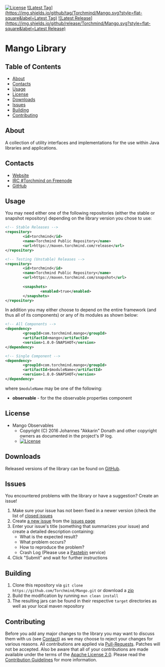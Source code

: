 [![License](https://img.shields.io/github/license/Torchmind/Mango.svg?style=flat-square)](https://www.apache.org/licenses/LICENSE-2.0.txt)
[![Latest Tag](https://img.shields.io/github/tag/Torchmind/Mango.svg?style=flat-square&label=Latest Tag)](https://github.com/Torchmind/Mango/tags)
[![Latest Release](https://img.shields.io/github/release/Torchmind/Mango.svg?style=flat-square&label=Latest Release)](https://github.com/Torchmind/Mango/releases)

Mango Library
=============

Table of Contents
-----------------
* [About](#about)
* [Contacts](#contacts)
* [Usage](#usage)
* [License](#license)
* [Downloads](#downloads)
* [Issues](#issues)
* [Building](#building)
* [Contributing](#contributing)

About
-----

A collection of utility interfaces and implementations for the use within Java libraries and applications.

Contacts
--------

* [Website](https://www.torchmind.com/open-source)
* [IRC #Torchmind on Freenode](http://webchat.freenode.net/?channels=%23Torchmind)
* [GitHub](https://github.com/Torchmind/Mango)

Usage
-----

You may need either one of the following repositories (either the stable or snapshot repository) depending on the
library version you chose to use:

```xml
<!-- Stable Releases -->
<repository>
        <id>torchmind</id>
        <name>Torchmind Public Repository</name>
        <url>https://maven.torchmind.com/release</url>
</repository>

<!-- Testing (Unstable) Releases -->
<repository>
        <id>torchmind</id>
        <name>Torchmind Public Repository</name>
        <url>https://maven.torchmind.com/snapshot</url>
        
        <snapshots>
                <enabled>true</enabled>
        </snapshots>
</repository>
```

In addition you may either choose to depend on the entire framework (and thus all of its components) or any of its
modules as shown below:

```xml
<!-- All Components -->
<dependency>
        <groupId>com.torchmind.mango</groupId>
        <artifactId>mango</artifactId>
        <version>1.0.0-SNAPSHOT</version>
</dependency>

<!-- Single Component -->
<dependency>
        <groupId>com.torchmind.mango</groupId>
        <artifactId>$moduleName</artifactId>
        <version>1.0.0-SNAPSHOT</version>
</dependency>
```

where ```$moduleName``` may be one of the following:

* __observable__ - for the the observable properties component

License
-------

* Mango Observables
  - Copyright (C) 2016 Johannes "Akkarin" Donath
  and other copyright owners as documented in the project's IP log.
  - [![License](https://img.shields.io/badge/License-Apache%202.0-blue.svg?style=flat-square)](https://www.apache.org/licenses/LICENSE-2.0.txt)

Downloads
---------

Released versions of the library can be found on [GitHub](https://github.com/Torchmind/Mango/releases).

Issues
------

You encountered problems with the library or have a suggestion? Create an issue!

1. Make sure your issue has not been fixed in a newer version (check the list of [closed issues](https://github.com/Torchmind/Mango/issues?q=is%3Aissue+is%3Aclosed)
1. Create [a new issue](https://github.com/Torchmind/Mango/issues/new) from the [issues page](https://github.com/Torchmind/Mango/issues)
1. Enter your issue's title (something that summarizes your issue) and create a detailed description containing:
   - What is the expected result?
   - What problem occurs?
   - How to reproduce the problem?
   - Crash Log (Please use a [Pastebin](http://www.pastebin.com) service)
1. Click "Submit" and wait for further instructions

Building
--------

1. Clone this repository via ```git clone https://github.com/Torchmind/Mango.git``` or download a [zip](https://github.com/Torchmind/Mango/archive/master.zip)
1. Build the modification by running ```mvn clean install```
1. The resulting jars can be found in their respective ```target``` directories as well as your local maven repository

Contributing
------------

Before you add any major changes to the library you may want to discuss them with us (see [Contact](#contact)) as
we may choose to reject your changes for various reasons. All contributions are applied via [Pull-Requests](https://help.github.com/articles/creating-a-pull-request).
Patches will not be accepted. Also be aware that all of your contributions are made available under the terms of the
[Apache License 2.0](https://www.apache.org/licenses/LICENSE-2.0.txt). Please read the [Contribution Guidelines](CONTRIBUTING.md)
for more information.
